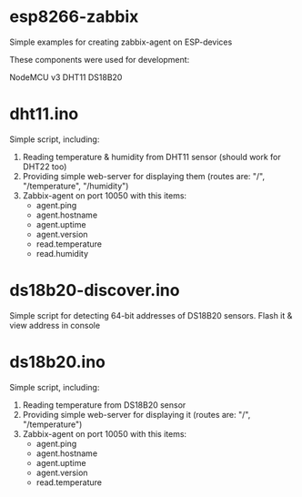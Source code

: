 # esp8266-zabbix
Simple examples for creating zabbix-agent on ESP-devices

These components were used for development:

NodeMCU v3
DHT11
DS18B20


# dht11.ino
Simple script, including:
1) Reading temperature & humidity from DHT11 sensor (should work for DHT22 too)
2) Providing simple web-server for displaying them (routes are: "/", "/temperature", "/humidity")
3) Zabbix-agent on port 10050 with this items:
    - agent.ping
    - agent.hostname
    - agent.uptime
    - agent.version
    - read.temperature
    - read.humidity

# ds18b20-discover.ino
Simple script for detecting 64-bit addresses of DS18B20 sensors. Flash it & view address in console

# ds18b20.ino
Simple script, including:
1) Reading temperature from DS18B20 sensor
2) Providing simple web-server for displaying it (routes are: "/", "/temperature")
3) Zabbix-agent on port 10050 with this items:
    - agent.ping
    - agent.hostname
    - agent.uptime
    - agent.version
    - read.temperature
